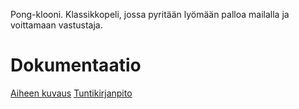 Pong-klooni. Klassikkopeli, jossa pyritään lyömään palloa mailalla ja voittamaan vastustaja.



# Dokumentaatio
[Aiheen kuvaus](dokumentointi/aiheenKuvausJaRakenne.md)
[Tuntikirjanpito](dokumentointi/tuntikirjanpito.md)
